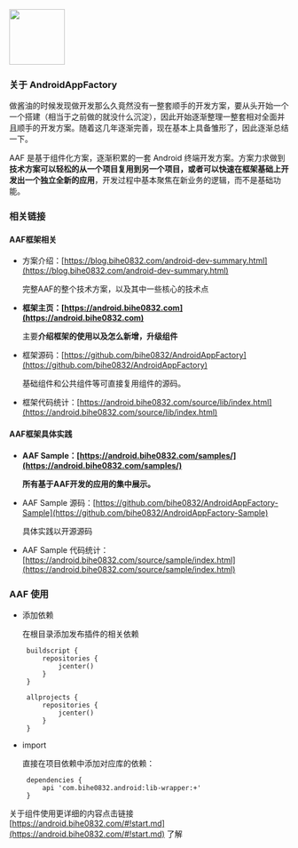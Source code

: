 <img src="https://blog.bihe0832.com/public/img/androidappfactory.png" height="100px" />

### 关于 AndroidAppFactory

做酱油的时候发现做开发那么久竟然没有一整套顺手的开发方案，要从头开始一个一个搭建（相当于之前做的就没什么沉淀），因此开始逐渐整理一整套相对全面并且顺手的开发方案。随着这几年逐渐完善，现在基本上具备雏形了，因此逐渐总结一下。

AAF 是基于组件化方案，逐渐积累的一套 Android 终端开发方案。方案力求做到**技术方案可以轻松的从一个项目复用到另一个项目，或者可以快速在框架基础上开发出一个独立全新的应用**，开发过程中基本聚焦在新业务的逻辑，而不是基础功能。

### 相关链接

#### AAF框架相关

- 方案介绍：[https://blog.bihe0832.com/android-dev-summary.html](https://blog.bihe0832.com/android-dev-summary.html)

	完整AAF的整个技术方案，以及其中一些核心的技术点
	
- **框架主页：[https://android.bihe0832.com](https://android.bihe0832.com)**

    主要**介绍框架的使用以及怎么新增，升级组件**

- 框架源码：[https://github.com/bihe0832/AndroidAppFactory](https://github.com/bihe0832/AndroidAppFactory)
	
    基础组件和公共组件等可直接复用组件的源码。
	
- 框架代码统计：[https://android.bihe0832.com/source/lib/index.html](https://android.bihe0832.com/source/lib/index.html)

#### AAF框架具体实践

- **AAF Sample：[https://android.bihe0832.com/samples/](https://android.bihe0832.com/samples/)**

    **所有基于AAF开发的应用的集中展示。**

- AAF Sample 源码：[https://github.com/bihe0832/AndroidAppFactory-Sample](https://github.com/bihe0832/AndroidAppFactory-Sample)

	具体实践以开源源码

- AAF Sample 代码统计：[https://android.bihe0832.com/source/sample/index.html](https://android.bihe0832.com/source/sample/index.html)


### AAF 使用

-  添加依赖
	
	在根目录添加发布插件的相关依赖
	
	    buildscript {  
	        repositories {  
	            jcenter()  
	        }  
	    }   
	
	    allprojects {  
	        repositories {  
	            jcenter()  
	        }  
	    }
    
-  import

	直接在项目依赖中添加对应库的依赖：
	
		dependencies {
		    api 'com.bihe0832.android:lib-wrapper:+'
		}

关于组件使用更详细的内容点击链接 [https://android.bihe0832.com/#!start.md](https://android.bihe0832.com/#!start.md) 了解


